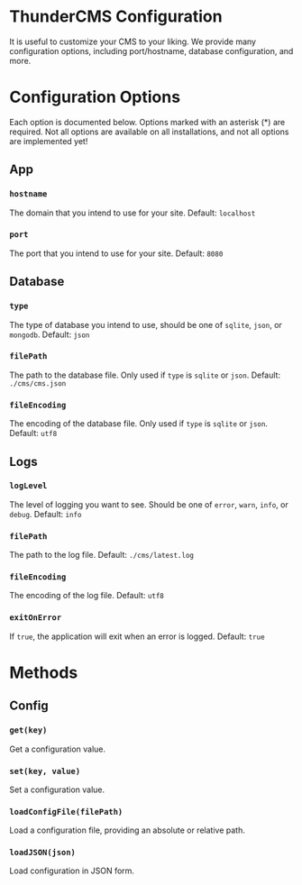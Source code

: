 # ThunderCMS Configuration

It is useful to customize your CMS to your liking. We provide many configuration options, including port/hostname, database configuration, and more.

# Configuration Options

Each option is documented below. Options marked with an asterisk (\*) are required.
Not all options are available on all installations, and not all options are implemented yet!

## App

### `hostname`

The domain that you intend to use for your site. Default: `localhost`

### `port`

The port that you intend to use for your site. Default: `8080`

## Database

### `type`

The type of database you intend to use, should be one of `sqlite`, `json`, or `mongodb`. Default: `json`

### `filePath`

The path to the database file. Only used if `type` is `sqlite` or `json`. Default: `./cms/cms.json`

### `fileEncoding`

The encoding of the database file. Only used if `type` is `sqlite` or `json`. Default: `utf8`

## Logs

### `logLevel`

The level of logging you want to see. Should be one of `error`, `warn`, `info`, or `debug`. Default: `info`

### `filePath`

The path to the log file. Default: `./cms/latest.log`

### `fileEncoding`

The encoding of the log file. Default: `utf8`

### `exitOnError`

If `true`, the application will exit when an error is logged. Default: `true`

# Methods

## Config

### `get(key)`

Get a configuration value.

### `set(key, value)`

Set a configuration value.

### `loadConfigFile(filePath)`

Load a configuration file, providing an absolute or relative path.

### `loadJSON(json)`

Load configuration in JSON form.

